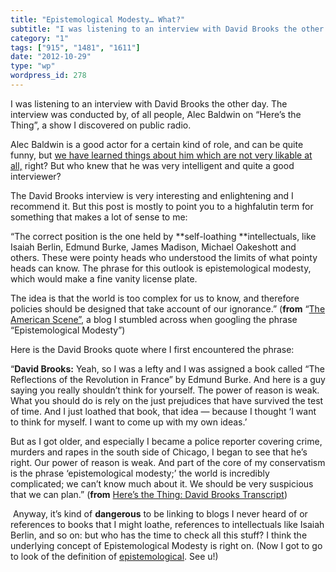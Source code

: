 ```yaml
---
title: "Epistemological Modesty… What?"
subtitle: "I was listening to an interview with David Brooks the other day. The interview was conducted by, of ..."
category: "1"
tags: ["915", "1481", "1611"]
date: "2012-10-29"
type: "wp"
wordpress_id: 278
---
```

I was listening to an interview with David Brooks the other day. The interview was conducted by, of all people, Alec Baldwin on “Here’s the Thing”, a show I discovered on public radio.

Alec Baldwin is a good actor for a certain kind of role, and can be quite funny, but [we have learned things about him which are not very likable at all,](http://www.people.com/people/article/0,,20285148,00.html) right? But who knew that he was very intelligent and quite a good interviewer?

The David Brooks interview is very interesting and enlightening and I recommend it. But this post is mostly to point you to a highfalutin term for something that makes a lot of sense to me:

> 
“The correct position is the one held by **self-loathing **intellectuals, like Isaiah Berlin, Edmund Burke, James Madison, Michael Oakeshott and others. These were pointy heads who understood the limits of what pointy heads can know. The phrase for this outlook is epistemological modesty, which would make a fine vanity license plate.

The idea is that the world is too complex for us to know, and therefore policies should be designed that take account of our ignorance.” (**from** “[The American Scene”,](http://theamericanscene.com/2009/02/20/epistemological-modesty) a blog I stumbled across when googling the phrase “Epistemological Modesty”)

Here is the David Brooks quote where I first encountered the phrase:

> 
“**David Brooks:** Yeah, so I was a lefty and I was assigned a book called “The Reflections of the Revolution in France” by Edmund Burke. And here is a guy saying you really shouldn’t think for yourself. The power of reason is weak. What you should do is rely on the just prejudices that have survived the test of time. And I just loathed that book, that idea — because I thought ‘I want to think for myself. I want to come up with my own ideas.’

But as I got older, and especially I became a police reporter covering crime, murders and rapes in the south side of Chicago, I began to see that he’s right. Our power of reason is weak. And part of the core of my conservatism is the phrase ‘epistemological modesty;’ the world is incredibly complicated; we can’t know much about it. We should be very suspicious that we can plan.” (**from** [Here’s the Thing: David Brooks Transcript](http://www.wnyc.org/shows/heresthething/2012/oct/08/transcript/))

 Anyway, it’s kind of **dangerous** to be linking to blogs I never heard of or references to books that I might loathe, references to intellectuals like Isaiah Berlin, and so on: but who has the time to check all this stuff? I think the underlying concept of Epistemological Modesty is right on. (Now I got to go to look of the definition of [epistemological](http://en.wikipedia.org/wiki/Epistemology). See u!)